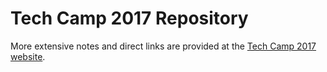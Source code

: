 # Tech Camp 2017 Repository


More extensive notes and direct links are provided at the [Tech Camp 2017 website](http://opim.wharton.upenn.edu/techcamp/2017/).